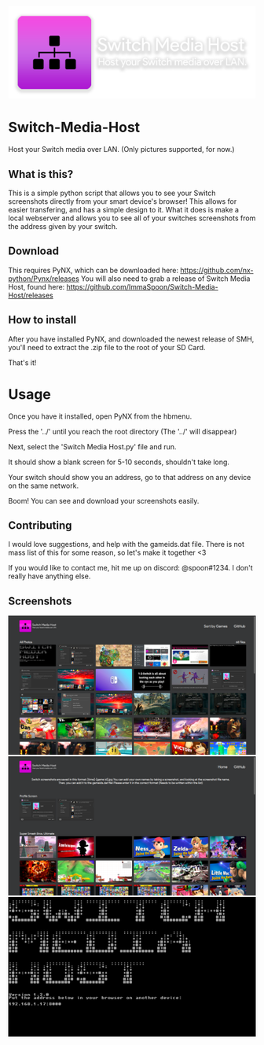 ![Logo](Nintendo/resources/logo.png?raw=true)
# Switch-Media-Host
Host your Switch media over LAN. (Only pictures supported, for now.)

## What is this?
This is a simple python script that allows you to see your Switch screenshots directly from your smart device's browser! This allows for easier transfering, and has a simple design to it. What it does is make a local webserver and allows you to see all of your switches screenshots from the address given by your switch.

## Download
This requires PyNX, which can be downloaded here:
https://github.com/nx-python/Pynx/releases
You will also need to grab a release of Switch Media Host, found here:
https://github.com/ImmaSpoon/Switch-Media-Host/releases

## How to install
After you have installed PyNX, and downloaded the newest release of SMH, you'll need to extract the .zip file to the root of your SD Card.

That's it!

# Usage
Once you have it installed, open PyNX from the hbmenu.

Press the '../' until you reach the root directory (The '../' will disappear)

Next, select the 'Switch Media Host.py' file and run.

It should show a blank screen for 5-10 seconds, shouldn't take long.

Your switch should show you an address, go to that address on any device on the same network.

Boom! You can see and download your screenshots easily.

## Contributing
I would love suggestions, and help with the gameids.dat file. There is not mass list of this for some reason, so let's make it together <3

If you would like to contact me, hit me up on discord: @spoon#1234. I don't really have anything else.

## Screenshots
![Screenshot](Nintendo/resources/screenshot1.png?raw=true)
![Screenshot](Nintendo/resources/screenshot2.png?raw=true)
![Screenshot](Nintendo/resources/screenshot3.jpg?raw=true)
